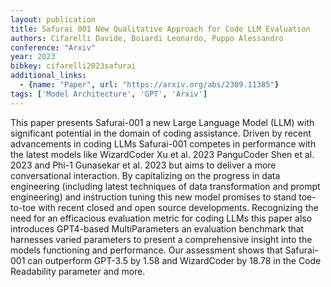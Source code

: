 ```yaml
---
layout: publication
title: Safurai 001 New Qualitative Approach for Code LLM Evaluation
authors: Cifarelli Davide, Boiardi Leonardo, Puppo Alessandro
conference: "Arxiv"
year: 2023
bibkey: cifarelli2023safurai
additional_links:
  - {name: "Paper", url: "https://arxiv.org/abs/2309.11385"}
tags: ['Model Architecture', 'GPT', 'Arxiv']
---
```

This paper presents Safurai-001 a new Large Language Model (LLM) with significant potential in the domain of coding assistance. Driven by recent advancements in coding LLMs Safurai-001 competes in performance with the latest models like WizardCoder Xu et al. 2023 PanguCoder Shen et al. 2023 and Phi-1 Gunasekar et al. 2023 but aims to deliver a more conversational interaction. By capitalizing on the progress in data engineering (including latest techniques of data transformation and prompt engineering) and instruction tuning this new model promises to stand toe-to-toe with recent closed and open source developments. Recognizing the need for an efficacious evaluation metric for coding LLMs this paper also introduces GPT4-based MultiParameters an evaluation benchmark that harnesses varied parameters to present a comprehensive insight into the models functioning and performance. Our assessment shows that Safurai-001 can outperform GPT-3.5 by 1.58 and WizardCoder by 18.78 in the Code Readability parameter and more.
